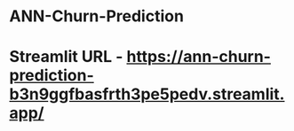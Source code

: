 # ANN-Churn-Prediction

# Streamlit URL - https://ann-churn-prediction-b3n9ggfbasfrth3pe5pedv.streamlit.app/
